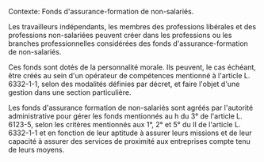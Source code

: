 Contexte: Fonds d'assurance-formation de non-salariés.

Les travailleurs indépendants, les membres des professions libérales et des professions non-salariées peuvent créer dans les professions ou les branches professionnelles considérées des fonds d'assurance-formation de non-salariés.

Ces fonds sont dotés de la personnalité morale. Ils peuvent, le cas échéant, être créés au sein d'un opérateur de compétences mentionné à l'article L. 6332-1-1, selon des modalités définies par décret, et faire l'objet d'une gestion dans une section particulière.

Les fonds d'assurance formation de non-salariés sont agréés par l'autorité administrative pour gérer les fonds mentionnés au h du 3° de l'article L. 6123-5, selon les critères mentionnés aux 1°, 2° et 5° du II de l'article L. 6332-1-1 et en fonction de leur aptitude à assurer leurs missions et de leur capacité à assurer des services de proximité aux entreprises compte tenu de leurs moyens.